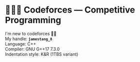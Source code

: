 # 👨🏻‍💻 Codeforces — Competitive Programming

I'm new to codeforces 👶🏻  
My handle: **`jamestang_8`**  
Language: C++  
Compiler: GNU G++17 7.3.0  
Indentation style: K&R (1TBS variant)  
